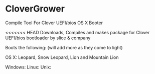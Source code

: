 CloverGrower
============

Compile Tool For Clover UEFI/bios OS X Booter

<<<<<<< HEAD
Downloads, Compiles and makes package for Clover UEFI/bios bootloader by slice & company

Boots the following: (will add more as they come to light)

OS X: Leopard, Snow Leopard, Lion and Mountain Lion

Windows:
Linux:
Unix:

